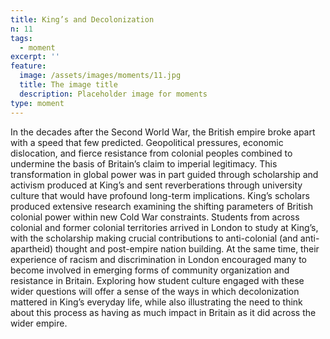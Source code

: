 ```yaml
---
title: King’s and Decolonization
n: 11
tags:
  - moment
excerpt: ''
feature:
  image: /assets/images/moments/11.jpg
  title: The image title
  description: Placeholder image for moments
type: moment
---
```


In the decades after the Second World War, the British empire broke apart with a speed that few predicted. Geopolitical pressures, economic dislocation, and fierce resistance from colonial peoples combined to undermine the basis of Britain’s claim to imperial legitimacy. This transformation in global power was in part guided through scholarship and activism produced at King’s and sent reverberations through university culture that would have profound long-term implications. King’s scholars produced extensive research examining the shifting parameters of British colonial power within new Cold War constraints. Students from across colonial and former colonial territories arrived in London to study at King’s, with the scholarship making crucial contributions to anti-colonial (and anti-apartheid) thought and post-empire nation building. At the same time, their experience of racism and discrimination in London encouraged many to become involved in emerging forms of community organization and resistance in Britain. Exploring how student culture engaged with these wider questions will offer a sense of the ways in which decolonization mattered in King’s everyday life, while also illustrating the need to think about this process as having as much impact in Britain as it did across the wider empire.
